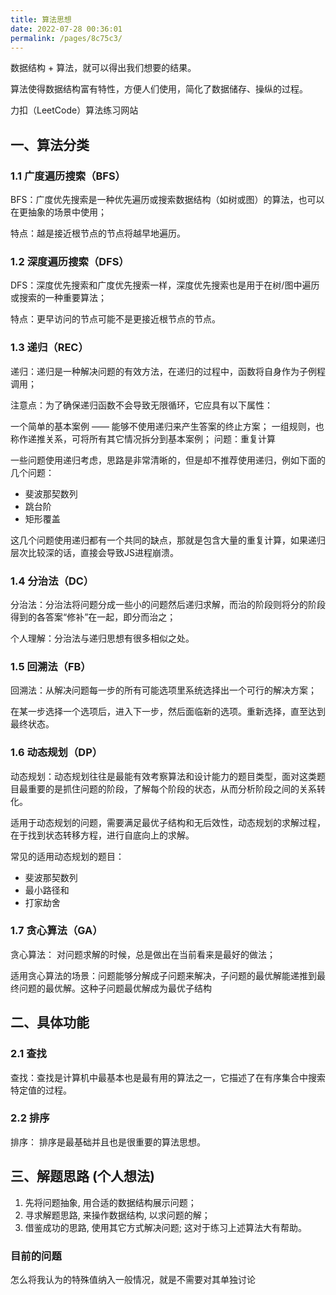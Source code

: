 ```yaml
---
title: 算法思想
date: 2022-07-28 00:36:01
permalink: /pages/8c75c3/
---
```



数据结构 + 算法，就可以得出我们想要的结果。

算法使得数据结构富有特性，方便人们使用，简化了数据储存、操纵的过程。

力扣（LeetCode）算法练习网站

## 一、算法分类
### 1.1 广度遍历搜索（BFS）
BFS：广度优先搜索是一种优先遍历或搜索数据结构（如树或图）的算法，也可以在更抽象的场景中使用；

特点：越是接近根节点的节点将越早地遍历。

### 1.2 深度遍历搜索（DFS）
DFS：深度优先搜索和广度优先搜索一样，深度优先搜索也是用于在树/图中遍历或搜索的一种重要算法；

特点：更早访问的节点可能不是更接近根节点的节点。

### 1.3 递归（REC）
递归：递归是一种解决问题的有效方法，在递归的过程中，函数将自身作为子例程调用；

注意点：为了确保递归函数不会导致无限循环，它应具有以下属性：

一个简单的基本案例 —— 能够不使用递归来产生答案的终止方案；
一组规则，也称作递推关系，可将所有其它情况拆分到基本案例；
问题：重复计算

一些问题使用递归考虑，思路是非常清晰的，但是却不推荐使用递归，例如下面的几个问题：

- 斐波那契数列 
- 跳台阶 
- 矩形覆盖

这几个问题使用递归都有一个共同的缺点，那就是包含大量的重复计算，如果递归层次比较深的话，直接会导致JS进程崩溃。

### 1.4 分治法（DC）
分治法：分治法将问题分成一些小的问题然后递归求解，而治的阶段则将分的阶段得到的各答案“修补”在一起，即分而治之；

个人理解：分治法与递归思想有很多相似之处。

### 1.5 回溯法（FB）
回溯法：从解决问题每一步的所有可能选项里系统选择出一个可行的解决方案；

在某一步选择一个选项后，进入下一步，然后面临新的选项。重新选择，直至达到最终状态。

### 1.6 动态规划（DP）
动态规划：动态规划往往是最能有效考察算法和设计能力的题目类型，面对这类题目最重要的是抓住问题的阶段，了解每个阶段的状态，从而分析阶段之间的关系转化。

适用于动态规划的问题，需要满足最优子结构和无后效性，动态规划的求解过程，在于找到状态转移方程，进行自底向上的求解。

常见的适用动态规划的题目：
- 斐波那契数列 
- 最小路径和 
- 打家劫舍

### 1.7 贪心算法（GA）
贪心算法： 对问题求解的时候，总是做出在当前看来是最好的做法；

适用贪心算法的场景：问题能够分解成子问题来解决，子问题的最优解能递推到最终问题的最优解。这种子问题最优解成为最优子结构


## 二、具体功能
### 2.1 查找
查找：查找是计算机中最基本也是最有用的算法之一，它描述了在有序集合中搜索特定值的过程。

### 2.2 排序
排序： 排序是最基础并且也是很重要的算法思想。


## 三、解题思路 (个人想法)
1. 先将问题抽象, 用合适的数据结构展示问题； 
2. 寻求解题思路, 来操作数据结构, 以求问题的解； 
3. 借鉴成功的思路, 使用其它方式解决问题; 这对于练习上述算法大有帮助。

### 目前的问题
怎么将我认为的特殊值纳入一般情况，就是不需要对其单独讨论